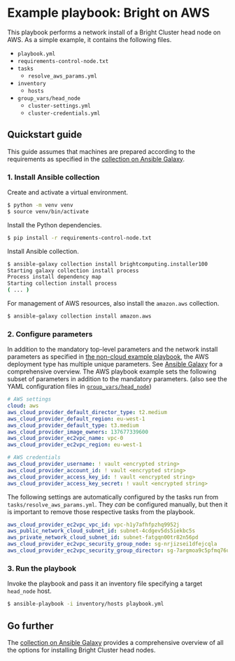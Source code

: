 # Example playbook: Bright on AWS

This playbook performs a network install of a Bright Cluster head node on AWS. As a simple example, it contains the following files.

- `playbook.yml`
- `requirements-control-node.txt`
- `tasks`
  - `resolve_aws_params.yml`
- `inventory`
    - `hosts`
- `group_vars/head_node`
    - `cluster-settings.yml`
    - `cluster-credentials.yml`

## Quickstart guide

This guide assumes that machines are prepared according to the requirements as specified in the [collection on Ansible Galaxy](https://galaxy.ansible.com/brightcomputing/installer100).

### 1. Install Ansible collection

Create and activate a virtual environment.

```sh
$ python -m venv venv
$ source venv/bin/activate
```

Install the Python dependencies.

```sh
$ pip install -r requirements-control-node.txt
```

Install Ansible collection.

```sh
$ ansible-galaxy collection install brightcomputing.installer100
Starting galaxy collection install process
Process install dependency map
Starting collection install process
( ... )
```

For management of AWS resources, also install the `amazon.aws` collection.

```sh
$ ansible-galaxy collection install amazon.aws
```

### 2. Configure parameters

In addition to the mandatory top-level parameters and the network install parameters as specified in [the non-cloud example playbook](../non-cloud/), the AWS deployment type has multiple unique parameters. See [Ansible Galaxy](https://galaxy.ansible.com/brightcomputing/installer100) for a comprehensive overview. The AWS playbook example sets the following subset of parameters in addition to the mandatory parameters. (also see the YAML configuration files in [`group_vars/head_node`](group_vars/head_node/))

```yaml
# AWS settings
cloud: aws
aws_cloud_provider_default_director_type: t2.medium
aws_cloud_provider_default_region: eu-west-1
aws_cloud_provider_default_type: t3.medium
aws_cloud_provider_image_owners: 137677339600
aws_cloud_provider_ec2vpc_name: vpc-0
aws_cloud_provider_ec2vpc_region: eu-west-1
```

```yaml
# AWS credentials
aws_cloud_provider_username: ! vault <encrypted string>
aws_cloud_provider_account_id: ! vault <encrypted string>
aws_cloud_provider_access_key_id: ! vault <encrypted string>
aws_cloud_provider_access_key_secret: ! vault <encrypted string>
```

The following settings are automatically configured by the tasks run from `tasks/resolve_aws_params.yml`. They *can* be configured manually, but then it is important to remove those respective tasks from the playbook.

```yaml
aws_cloud_provider_ec2vpc_vpc_id: vpc-h1y7afhfpzhq9952j
aws_public_network_cloud_subnet_id: subnet-4cdgev5ds5iekbc5s
aws_private_network_cloud_subnet_id: subnet-fatgqn00tr82n56pd
aws_cloud_provider_ec2vpc_security_group_node: sg-nrjizsei1dfejcqla
aws_cloud_provider_ec2vpc_security_group_director: sg-7argmoa9c5pfmq76u
```

### 3. Run the playbook

Invoke the playbook and pass it an inventory file specifying a target `head_node` host.

```sh
$ ansible-playbook -i inventory/hosts playbook.yml
```

## Go further

The [collection on Ansible Galaxy](https://galaxy.ansible.com/brightcomputing/installer100) provides a comprehensive overview of all the options for installing Bright Cluster head nodes.
